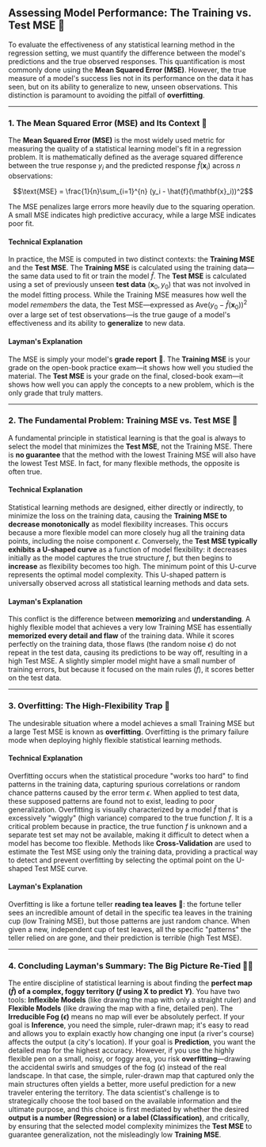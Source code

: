 ## Assessing Model Performance: The Training vs. Test MSE 🎯

To evaluate the effectiveness of any statistical learning method in the regression setting, we must quantify the difference between the model's predictions and the true observed responses. This quantification is most commonly done using the **Mean Squared Error (MSE)**. However, the true measure of a model's success lies not in its performance on the data it has seen, but on its ability to generalize to new, unseen observations. This distinction is paramount to avoiding the pitfall of **overfitting**.

***

### 1. The Mean Squared Error (MSE) and Its Context 📏

The **Mean Squared Error (MSE)** is the most widely used metric for measuring the quality of a statistical learning model's fit in a regression problem. It is mathematically defined as the average squared difference between the true response $y_i$ and the predicted response $\hat{f}(\mathbf{x}_i)$ across $n$ observations:

$$\text{MSE} = \frac{1}{n}\sum_{i=1}^{n} (y_i - \hat{f}(\mathbf{x}_i))^2$$

The MSE penalizes large errors more heavily due to the squaring operation. A small MSE indicates high predictive accuracy, while a large MSE indicates poor fit.

#### Technical Explanation
In practice, the MSE is computed in two distinct contexts: the **Training MSE** and the **Test MSE**. The **Training MSE** is calculated using the training data—the same data used to fit or train the model $\hat{f}$. The **Test MSE** is calculated using a set of previously unseen **test data** $(\mathbf{x}_0, y_0)$ that was not involved in the model fitting process. While the Training MSE measures how well the model *remembers* the data, the Test MSE—expressed as $\text{Ave}(y_0 - \hat{f}(\mathbf{x}_0))^2$ over a large set of test observations—is the true gauge of a model's effectiveness and its ability to **generalize** to new data.

#### Layman's Explanation
The MSE is simply your model's **grade report** 💯. The **Training MSE** is your grade on the open-book practice exam—it shows how well you studied the material. The **Test MSE** is your grade on the final, closed-book exam—it shows how well you can apply the concepts to a new problem, which is the only grade that truly matters.

***

### 2. The Fundamental Problem: Training MSE vs. Test MSE 🚫

A fundamental principle in statistical learning is that the goal is always to select the model that minimizes the **Test MSE**, not the Training MSE. There is **no guarantee** that the method with the lowest Training MSE will also have the lowest Test MSE. In fact, for many flexible methods, the opposite is often true.

#### Technical Explanation
Statistical learning methods are designed, either directly or indirectly, to minimize the loss on the training data, causing the **Training MSE to decrease monotonically** as model flexibility increases. This occurs because a more flexible model can more closely hug all the training data points, including the noise component $\epsilon$. Conversely, the **Test MSE typically exhibits a U-shaped curve** as a function of model flexibility: it decreases initially as the model captures the true structure $f$, but then begins to **increase** as flexibility becomes too high. The minimum point of this U-curve represents the optimal model complexity. This U-shaped pattern is universally observed across all statistical learning methods and data sets.

#### Layman's Explanation
This conflict is the difference between **memorizing** and **understanding**. A highly flexible model that achieves a very low Training MSE has essentially **memorized every detail and flaw** of the training data. While it scores perfectly on the training data, those flaws (the random noise $\epsilon$) do not repeat in the test data, causing its predictions to be way off, resulting in a high Test MSE. A slightly simpler model might have a small number of training errors, but because it focused on the main rules ($f$), it scores better on the test data.

***

### 3. Overfitting: The High-Flexibility Trap 🎣

The undesirable situation where a model achieves a small Training MSE but a large Test MSE is known as **overfitting**. Overfitting is the primary failure mode when deploying highly flexible statistical learning methods.

#### Technical Explanation
Overfitting occurs when the statistical procedure "works too hard" to find patterns in the training data, capturing spurious correlations or random chance patterns caused by the error term $\epsilon$. When applied to test data, these supposed patterns are found not to exist, leading to poor generalization. Overfitting is visually characterized by a model $\hat{f}$ that is excessively "wiggly" (high variance) compared to the true function $f$. It is a critical problem because in practice, the true function $f$ is unknown and a separate test set may not be available, making it difficult to detect when a model has become too flexible. Methods like **Cross-Validation** are used to estimate the Test MSE using only the training data, providing a practical way to detect and prevent overfitting by selecting the optimal point on the U-shaped Test MSE curve.

#### Layman's Explanation
Overfitting is like a fortune teller **reading tea leaves** 🍵: the fortune teller sees an incredible amount of detail in the specific tea leaves in the training cup (low Training MSE), but those patterns are just random chance. When given a new, independent cup of test leaves, all the specific "patterns" the teller relied on are gone, and their prediction is terrible (high Test MSE).

***

### 4. Concluding Layman's Summary: The Big Picture Re-Tied 🧑‍🔬

The entire discipline of statistical learning is about finding the **perfect map ($\hat{f}$) of a complex, foggy territory ($f$ using $\mathbf{X}$ to predict $Y$)**. You have two tools: **Inflexible Models** (like drawing the map with only a straight ruler) and **Flexible Models** (like drawing the map with a fine, detailed pen). The **Irreducible Fog ($\epsilon$)** means no map will ever be absolutely perfect. If your goal is **Inference**, you need the simple, ruler-drawn map; it's easy to read and allows you to explain exactly how changing one input (a river's course) affects the output (a city's location). If your goal is **Prediction**, you want the detailed map for the highest accuracy. However, if you use the highly flexible pen on a small, noisy, or foggy area, you risk **overfitting**—drawing the accidental swirls and smudges of the fog ($\epsilon$) instead of the real landscape. In that case, the simple, ruler-drawn map that captured only the main structures often yields a better, more useful prediction for a new traveler entering the territory. The data scientist's challenge is to strategically choose the tool based on the available information and the ultimate purpose, and this choice is first mediated by whether the desired **output is a number (Regression) or a label (Classification)**, and critically, by ensuring that the selected model complexity minimizes the **Test MSE** to guarantee generalization, not the misleadingly low **Training MSE**.
